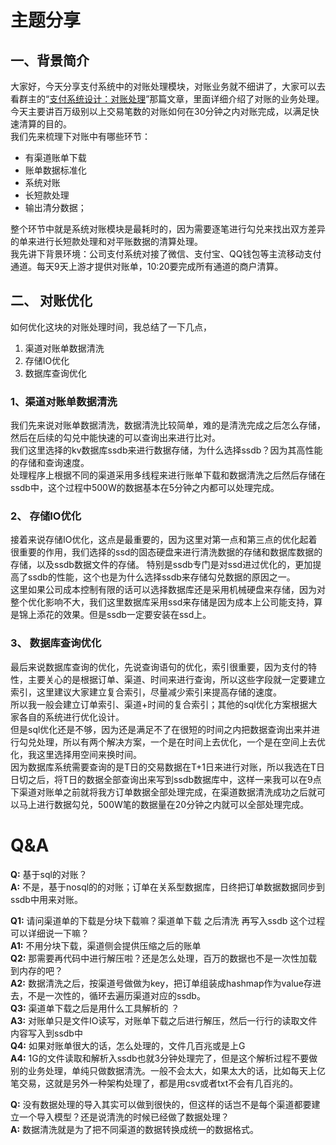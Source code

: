 # 主题分享
## 一、背景简介
大家好，今天分享支付系统中的对账处理模块，对账业务就不细讲了，大家可以去看群主的“[支付系统设计：对账处理](http://doc.cocolian.cn/essay/recon/2016/10/10/account-2-reconciliation/)”那篇文章，里面详细介绍了对账的业务处理。    
今天主要讲百万级别以上交易笔数的对账如何在30分钟之内对账完成，以满足快速清算的目的。      
我们先来梳理下对账中有哪些环节：
- 有渠道账单下载
- 账单数据标准化
- 系统对账
- 长短款处理
- 输出清分数据；  

整个环节中就是系统对账模块是最耗时的，因为需要逐笔进行勾兑来找出双方差异的单来进行长短款处理和对平账数据的清算处理。   
我先讲下背景环境：公司支付系统对接了微信、支付宝、QQ钱包等主流移动支付通道。每天9天上游才提供对账单，10:20要完成所有通道的商户清算。   
## 二、 对账优化
如何优化这块的对账处理时间，我总结了一下几点， 
1. 渠道对账单数据清洗
2. 存储IO优化 
3. 数据库查询优化

### 1、渠道对账单数据清洗
我们先来说对账单数据清洗，数据清洗比较简单，难的是清洗完成之后怎么存储，然后在后续的勾兑中能快速的可以查询出来进行比对。  
我们这里选择的kv数据库ssdb来进行数据存储，为什么选择ssdb？因为其高性能的存储和查询速度。  
处理程序上根据不同的渠道采用多线程来进行账单下载和数据清洗之后然后存储在ssdb中，这个过程中500W的数据基本在5分钟之内都可以处理完成。
### 2、 存储IO优化
接着来说存储IO优化，这点是最重要的，因为这里对第一点和第三点的优化起着很重要的作用，我们选择的ssd的固态硬盘来进行清洗数据的存储和数据库数据的存储，以及ssdb数据文件的存储。 特别是ssdb专门是对ssd进过优化的，更加提高了ssdb的性能，这个也是为什么选择ssdb来存储勾兑数据的原因之一。  
这里如果公司成本控制有限的话可以选择数据库还是采用机械硬盘来存储，因为对整个优化影响不大，我们这里数据库采用ssd来存储是因为成本上公司能支持，算是锦上添花的效果。但是ssdb一定要安装在ssd上。
 
### 3、 数据库查询优化
最后来说数据库查询的优化，先说查询语句的优化，索引很重要，因为支付的特性，主要关心的是根据订单、渠道、时间来进行查询，所以这些字段就一定要建立索引，这里建议大家建立复合索引，尽量减少索引来提高存储的速度。  
所以我一般会建立订单索引、渠道+时间的复合索引；其他的sql优化方案根据大家各自的系统进行优化设计。  
但是sql优化还是不够，因为还是满足不了在很短的时间之内把数据查询出来并进行勾兑处理，所以有两个解决方案，一个是在时间上去优化，一个是在空间上去优化，我这里选择用空间来换时间。  
因为数据库系统需要查询的是T日的交易数据在T+1日来进行对账，所以我选在T日日切之后，将T日的数据全部查询出来写到ssdb数据库中，这样一来我可以在9点下渠道对账单之前就将我方订单数据全部处理完成，在渠道数据清洗成功之后就可以马上进行数据勾兑，500W笔的数据量在20分钟之内就可以全部处理完成。


# Q&A
**Q:** 基于sql的对账？  
**A:** 不是，基于nosql的的对账；订单在关系型数据库，日终把订单数据数据同步到ssdb中用来对账。  

**Q1:** 请问渠道单的下载是分块下载嘛？渠道单下载 之后清洗 再写入ssdb 这个过程可以详细说一下嘛？  
**A1:** 不用分块下载，渠道侧会提供压缩之后的账单  
**Q2:** 那需要再代码中进行解压啦？还是怎么处理，百万的数据也不是一次性加载到内存的吧？  
**A2:** 数据清洗之后，按渠道号做做为key，把订单组装成hashmap作为value存进去，不是一次性的，循环去遍历渠道对应的ssdb。  
**Q3:** 渠道单下载之后是用什么工具解析的 ？  
**A3:** 对账单只是文件IO读写，对账单下载之后进行解压，然后一行行的读取文件内容写入到ssdb中  
**Q4:** 如果对账单很大的话，怎么处理的，文件几百兆或是上G  
**A4:** 1G的文件读取和解析入ssdb也就3分钟处理完了，但是这个解析过程不要做别的业务处理，单纯只做数据清洗。一般不会太大，如果太大的话，比如每天上亿笔交易，这就是另外一种架构处理了，都是用csv或者txt不会有几百兆的。    

**Q:** 没有数据处理的导入其实可以做到很快的，但这样的话岂不是每个渠道都要建立一个导入模型？还是说清洗的时候已经做了数据处理？    
**A:** 数据清洗就是为了把不同渠道的数据转换成统一的数据格式。    